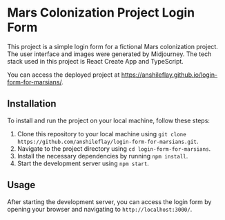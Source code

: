 # Mars Colonization Project Login Form

This project is a simple login form for a fictional Mars colonization project. The user interface and images were generated by Midjourney. The tech stack used in this project is React Create App and TypeScript. 

You can access the deployed project at https://anshileflay.github.io/login-form-for-marsians/.

## Installation

To install and run the project on your local machine, follow these steps:

1. Clone this repository to your local machine using `git clone https://github.com/anshileflay/login-form-for-marsians.git`.
2. Navigate to the project directory using `cd login-form-for-marsians`.
3. Install the necessary dependencies by running `npm install`.
4. Start the development server using `npm start`.

## Usage

After starting the development server, you can access the login form by opening your browser and navigating to `http://localhost:3000/`.
